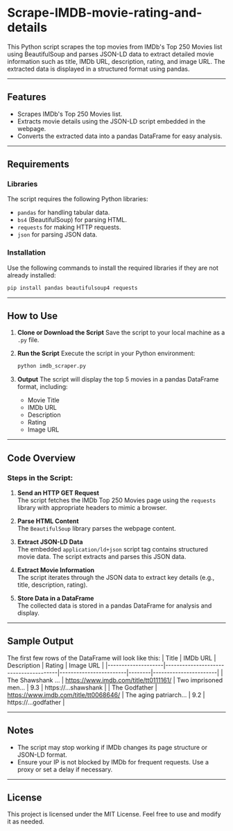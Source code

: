 # Scrape-IMDB-movie-rating-and-details



This Python script scrapes the top movies from IMDb's Top 250 Movies list using BeautifulSoup and parses JSON-LD data to extract detailed movie information such as title, IMDb URL, description, rating, and image URL. The extracted data is displayed in a structured format using pandas.

---

## Features
- Scrapes IMDb's Top 250 Movies list.
- Extracts movie details using the JSON-LD script embedded in the webpage.
- Converts the extracted data into a pandas DataFrame for easy analysis.

---

## Requirements

### Libraries
The script requires the following Python libraries:
- `pandas` for handling tabular data.
- `bs4` (BeautifulSoup) for parsing HTML.
- `requests` for making HTTP requests.
- `json` for parsing JSON data.

### Installation
Use the following commands to install the required libraries if they are not already installed:
```bash
pip install pandas beautifulsoup4 requests
```

---

## How to Use

1. **Clone or Download the Script**
   Save the script to your local machine as a `.py` file.

2. **Run the Script**
   Execute the script in your Python environment:
   ```bash
   python imdb_scraper.py
   ```

3. **Output**
   The script will display the top 5 movies in a pandas DataFrame format, including:
   - Movie Title
   - IMDb URL
   - Description
   - Rating
   - Image URL

---

## Code Overview

### Steps in the Script:
1. **Send an HTTP GET Request**  
   The script fetches the IMDb Top 250 Movies page using the `requests` library with appropriate headers to mimic a browser.

2. **Parse HTML Content**  
   The `BeautifulSoup` library parses the webpage content.

3. **Extract JSON-LD Data**  
   The embedded `application/ld+json` script tag contains structured movie data. The script extracts and parses this JSON data.

4. **Extract Movie Information**  
   The script iterates through the JSON data to extract key details (e.g., title, description, rating).

5. **Store Data in a DataFrame**  
   The collected data is stored in a pandas DataFrame for analysis and display.

---

## Sample Output

The first few rows of the DataFrame will look like this:
| Title             | IMDb URL                              | Description            | Rating | Image URL            |
|--------------------|---------------------------------------|------------------------|--------|-----------------------|
| The Shawshank ... | https://www.imdb.com/title/tt0111161/ | Two imprisoned men... | 9.3    | https://...shawshank |
| The Godfather     | https://www.imdb.com/title/tt0068646/ | The aging patriarch... | 9.2    | https://...godfather |

---

## Notes
- The script may stop working if IMDb changes its page structure or JSON-LD format.
- Ensure your IP is not blocked by IMDb for frequent requests. Use a proxy or set a delay if necessary.

---

## License
This project is licensed under the MIT License. Feel free to use and modify it as needed.
